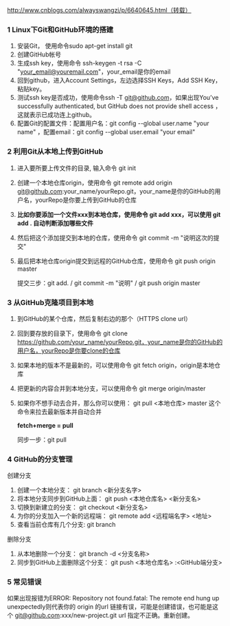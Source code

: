 http://www.cnblogs.com/alwayswangzi/p/6640645.html（转载）



### 1 Linux下Git和GitHub环境的搭建

1. 安装Git， 使用命令sudo apt-get install git
2. 创建GitHub帐号
3. 生成ssh key，使用命令 ssh-keygen -t rsa -C "your_email@youremail.com"，your_email是你的email
4. 回到github，进入Account Settings，左边选择SSH Keys，Add SSH Key，粘贴key。
5. 测试ssh key是否成功，使用命令ssh -T git@github.com，如果出现You’ve successfully authenticated, but GitHub does not provide shell access ，这就表示已成功连上github。
6. 配置Git的配置文件：配置用户名：git config --global user.name "your name" ，配置email：git config --global user.email "your email"

### 2 利用Git从本地上传到GitHub

1. 进入要所要上传文件的目录, 输入命令 git init

2. 创建一个本地仓库origin，使用命令 git remote add origin git@github.com:your_name/yourRepo.git，your_name是你的GitHub的用户名，yourRepo是你要上传到GitHub的仓库

3. ****比如你要添加一个文件xxx到本地仓库，使用命令 git add xxx，可以使用 git add . 自动判断添加哪些文件****

4. 然后把这个添加提交到本地的仓库，使用命令 git commit -m "说明这次的提交"

5. 最后把本地仓库origin提交到远程的GitHub仓库，使用命令 git push origin master

   提交三步：git add.   /   git commit -m "说明"  /  git push origin master

### 3 从GitHub克隆项目到本地

1. 到GitHub的某个仓库，然后复制右边的那个（HTTPS clone url）

2. 回到要存放的目录下，使用命令 git clone https://github.com/your_name/yourRepo.git，your_name是你的GitHub的用户名，yourRepo是你要clone的仓库

3. 如果本地的版本不是最新的，可以使用命令 git fetch origin，origin是本地仓库

4. 把更新的内容合并到本地分支，可以使用命令 git merge origin/master

5. 如果你不想手动去合并，那么你可以使用： git pull <本地仓库> master 这个命令来拉去最新版本并自动合并

   **fetch+merge = pull**

   同步一步：git pull

### 4 GitHub的分支管理

创建分支

1. 创建一个本地分支： git branch <新分支名字>
2. 将本地分支同步到GitHub上面： git push <本地仓库名> <新分支名>
3. 切换到新建立的分支： git checkout <新分支名>
4. 为你的分支加入一个新的远程端： git remote add <远程端名字> <地址>
5. 查看当前仓库有几个分支: git branch

删除分支

1. 从本地删除一个分支： git branch -d <分支名称>
2. 同步到GitHub上面删除这个分支： git push <本地仓库名> :<GitHub端分支>

### 5 常见错误

如果出现报错为ERROR: Repository not found.fatal: The remote end hung up unexpectedly则代表你的 origin 的url 链接有误，可能是创建错误，也可能是这个 git@github.com:xxx/new-project.git url 指定不正确。重新创建。